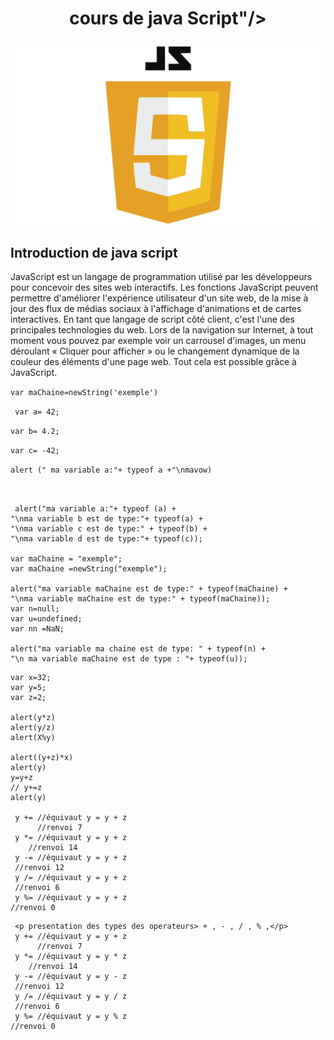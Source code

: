 # <p align= "center "> **cours de java Script**"/>
![logo javaScript](img/JavaScript-Logo.png "javaScript")
## Introduction de java script

<p>JavaScript est un langage de programmation utilisé par les développeurs pour concevoir des sites web interactifs. Les fonctions JavaScript peuvent permettre d'améliorer l'expérience utilisateur d'un site web, de la mise à jour des flux de médias sociaux à l'affichage d'animations et de cartes interactives. En tant que langage de script côté client, c'est l'une des principales technologies du web. Lors de la navigation sur Internet, à tout moment vous pouvez par exemple voir un carrousel d'images, un menu déroulant « Cliquer pour afficher » ou le changement dynamique de la couleur des éléments d'une page web. Tout cela est possible grâce à JavaScript.</p>

```var maChaine=newString('exemple')```

``` var a= 42;```

```var b= 4.2;``` 

```var c= -42;```

```alert (" ma variable a:"+ typeof a +"\nmavow)```
```


 alert("ma variable a:"+ typeof (a) +
"\nma variable b est de type:"+ typeof(a) +
"\nma variable c est de type:" + typeof(b) +
"\nma variable d est de type:"+ typeof(c));

var maChaine = "exemple";
var maChaine =newString("exemple");

alert("ma variable maChaine est de type:" + typeof(maChaine) +
"\nma variable maChaine est de type:" + typeof(maChaine));
var n=null;
var u=undefined;
var nn =NaN;

alert("ma variable ma chaine est de type: " + typeof(n) +
"\n ma variable maChaine est de type : "+ typeof(u));
```
```
var x=32;
var y=5;
var z=2;

alert(y*z)
alert(y/z)
alert(X%y)

alert((y+z)*x)
alert(y)
y=y+z
// y+=z
alert(y)

 y += //équivaut y = y + z 
      //renvoi 7
 y *= //équivaut y = y + z 
    //renvoi 14
 y -= //équivaut y = y + z 
 //renvoi 12
 y /= //équivaut y = y + z
 //renvoi 6
 y %= //équivaut y = y + z 
//renvoi 0
```
```
 <p presentation des types des operateurs> + , - , / , % ,</p>
 y += //équivaut y = y + z 
      //renvoi 7
 y *= //équivaut y = y * z 
    //renvoi 14
 y -= //équivaut y = y - z 
 //renvoi 12
 y /= //équivaut y = y / z
 //renvoi 6
 y %= //équivaut y = y % z 
//renvoi 0
```


